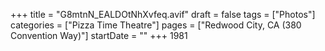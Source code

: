 +++
title = "G8mtnN_EALDOtNhXvfeq.avif"
draft = false
tags = ["Photos"]
categories = ["Pizza Time Theatre"]
pages = ["Redwood City, CA (380 Convention Way)"]
startDate = ""
+++
1981
